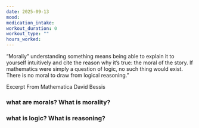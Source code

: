 ```yaml
---
date: 2025-09-13
mood: 
medication_intake: 
workout_duration: 0
workout_type: ""
hours_worked:
---
```

“Morally” understanding something means being able to explain it to yourself intuitively and cite the reason why it’s true: the moral of the story. If mathematics were simply a question of logic, no such thing would exist. There is no moral to draw from logical reasoning.”

Excerpt From
Mathematica
David Bessis

### what are morals? What is morality?
### what is logic? What is reasoning?
